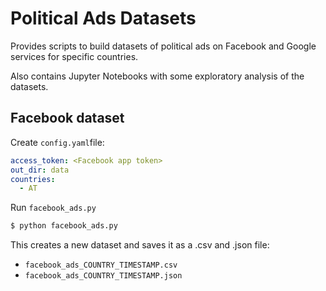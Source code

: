 # Political Ads Datasets

Provides scripts to build datasets of political ads on Facebook and Google services for specific countries.

Also contains Jupyter Notebooks with some exploratory analysis of the datasets.

## Facebook dataset

Create `config.yaml`file:

```yaml
access_token: <Facebook app token>
out_dir: data
countries:
  - AT
```

Run `facebook_ads.py`

```zsh
$ python facebook_ads.py
```

This creates a new dataset and saves it as a .csv and .json file:  
* `facebook_ads_COUNTRY_TIMESTAMP.csv`
* `facebook_ads_COUNTRY_TIMESTAMP.json`